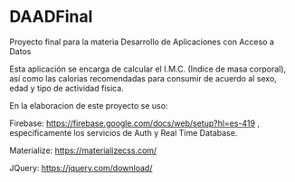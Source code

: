 # DAADFinal
Proyecto final para la materia Desarrollo de Aplicaciones con Acceso a Datos

Esta aplicación se encarga de calcular el I.M.C. (Indice de masa corporal), así como las calorias recomendadas para consumir de acuerdo al sexo, edad y tipo de actividad fisica.

En la elaboracion de este proyecto se uso:

Firebase: https://firebase.google.com/docs/web/setup?hl=es-419 , especificamente los servicios de Auth y Real Time Database.

Materialize: https://materializecss.com/

JQuery: https://jquery.com/download/

